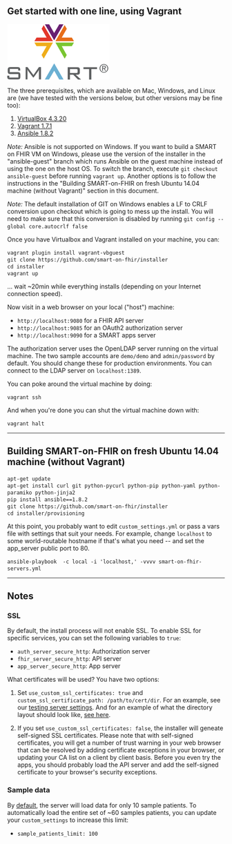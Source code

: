 ## Get started with one line, using Vagrant
![SMART Logo](smart-logo.png)


The three prerequisites, which are available on Mac, Windows, and Linux 
are (we have tested with the versions below, but other versions may be fine too):

1. [VirtualBox 4.3.20](https://www.virtualbox.org/wiki/Downloads)
2. [Vagrant 1.7.1](http://www.vagrantup.com/downloads)
3. [Ansible 1.8.2](http://docs.ansible.com/intro_installation.html)

*Note:* Ansible is not supported on Windows. If you want to build a SMART on FHIR VM on Windows,
please use the version of the installer in the "ansible-guest" branch which runs Ansible on the 
guest machine instead of using the one on the host OS. To switch the branch, execute
`git checkout ansible-guest` before running `vagrant up`. Another options is to follow the
instructions in the "Building SMART-on-FHIR on fresh Ubuntu 14.04 machine (without
Vagrant)" section in this document.

*Note:* The default installation of GIT on Windows enables a LF to CRLF conversion
upon checkout which is going to mess up the install. You will need to make sure that this
conversion is disabled by running `git config --global core.autocrlf false`

Once you have Virtualbox and Vagrant installed on your machine, you can:

```
vagrant plugin install vagrant-vbguest
git clone https://github.com/smart-on-fhir/installer
cd installer
vagrant up
```

... wait ~20min while everything installs (depending on your Internet connection speed).

Now visit in a web browser on your local ("host") machine:

 * `http://localhost:9080`  for a FHIR API server
 * `http://localhost:9085`  for an OAuth2 authorization server
 * `http://localhost:9090`  for a SMART apps server

The authorization server uses the OpenLDAP server running on the virtual machine. 
The two sample accounts are `demo/demo` and `admin/password` by default. You should change
these for production environments. You can connect to the LDAP server on `localhost:1389`.

You can poke around the virtual machine by doing:

```
vagrant ssh
```

And when you're done you can shut the virtual machine down with:

```
vagrant halt
```

---

## Building SMART-on-FHIR on fresh Ubuntu 14.04 machine (without Vagrant)

```
apt-get update
apt-get install curl git python-pycurl python-pip python-yaml python-paramiko python-jinja2
pip install ansible==1.8.2
git clone https://github.com/smart-on-fhir/installer
cd installer/provisioning
```

At this point, you probably want to edit `custom_settings.yml` or pass a
vars file with settings that suit your needs.  For example, change `localhost`
to some world-routable hostname if that's what you need -- and set the
app_server public port to 80.

```
ansible-playbook  -c local -i 'localhost,' -vvvv smart-on-fhir-servers.yml 
```

---

## Notes

### SSL
By default, the install process will not enable SSL. To enable SSL for specific services, you can set the following variables to `true`:

* `auth_server_secure_http`: Authorization server
* `fhir_server_secure_http`: API server
* `app_server_secure_http`: App server
 
What certificates will be used? You have two options:

1. Set `use_custom_ssl_certificates: true` and `custom_ssl_certificate_path: /path/to/cert/dir`. For an example, see our [testing server settings](provisioning/ci-server.yml#L5). And for an example of what the directory layout should look like, [see here](provisioning/examples/certificates).

2. If you set `use_custom_ssl_certificates: false`, the installer will geneate self-signed SSL certificates.
Please note that with self-signed certificates, you will get a number of trust warning in your
web browser that can be resolved by adding certificate exceptions in your browser, or updating your CA list on
a client by client basis. Before you even try the apps, you should probably load the
API server and add the self-signed certificate to your browser's security exceptions.

### Sample data
By [default](provisioning/roles/common/defaults/main.yml#L103), the server will load data for only 10 sample patients. To automatically load the entire set of ~60 samples patients, you can update your `custom_settings` to increase this limit:

* `sample_patients_limit: 100`

